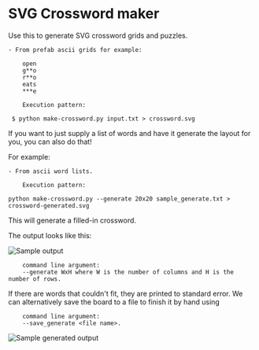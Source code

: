 SVG Crossword maker
===================

Use this to generate SVG crossword grids and puzzles.

    - From prefab ascii grids for example:

        open
        g**o
        r**o
        eats
        ***e

        Execution pattern:
```
 $ python make-crossword.py input.txt > crossword.svg
```

If you want to just supply a list of words and have it generate the layout for you, you can also do that!

For example:

    - From ascii word lists.

        Execution pattern:
```
python make-crossword.py --generate 20x20 sample_generate.txt > crossword-generated.svg
```

This will generate a filled-in crossword.


The output looks like this:

![Sample output](http://i.imgur.com/NaAoY1R.png)

        command line argument:
        --generate WxH where W is the number of columns and H is the number of rows. 

If there are words that couldn't fit, they are printed to standard error.
We can alternatively save the board to a file to finish it by hand using

        command line argument:
        --save_generate <file name>.

![Sample generated output](http://i.imgur.com/cMR0X2R.png)

